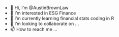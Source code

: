 - 👋 Hi, I’m @AustinBrownLaw
- 👀 I’m interested in ESG Finance
- 🌱 I’m currently learning financial stats coding in R
- 💞️ I’m looking to collaborate on ...
- 📫 How to reach me ...

<!---
AustinBrownLaw/AustinBrownLaw is a ✨ special ✨ repository because its `README.md` (this file) appears on your GitHub profile.
You can click the Preview link to take a look at your changes.
--->
